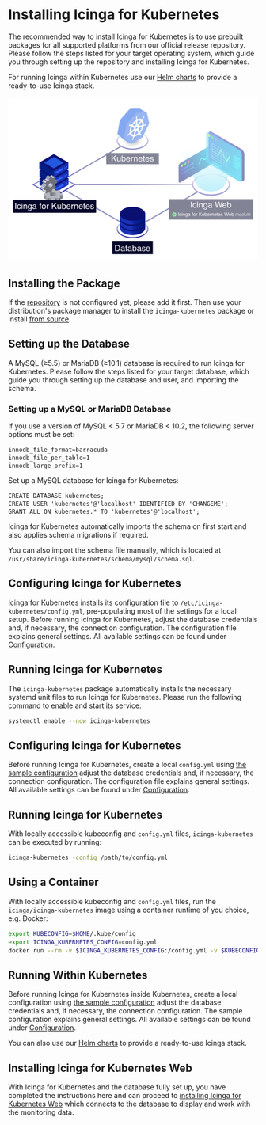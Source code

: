 <!-- {% if index %} -->
# Installing Icinga for Kubernetes

The recommended way to install Icinga for Kubernetes is to use prebuilt packages for
all supported platforms from our official release repository.
Please follow the steps listed for your target operating system,
which guide you through setting up the repository and installing Icinga for Kubernetes.

For running Icinga within Kubernetes use our
[Helm charts](https://github.com/Icinga/helm-charts/tree/main/charts/icinga-stack) to
provide a ready-to-use Icinga stack.

![Icinga for Kubernetes](res/icinga-kubernetes-installation.png)

<!-- {% else %} -->
<!-- {% if not icingaDocs %} -->

## Installing the Package

If the [repository](https://packages.icinga.com) is not configured yet, please add it first.
Then use your distribution's package manager to install the `icinga-kubernetes` package
or install [from source](02-Installation.md.d/From-Source.md).
<!-- {% endif %} -->

## Setting up the Database

A MySQL (≥5.5) or MariaDB (≥10.1) database is required to run Icinga for Kubernetes.
Please follow the steps listed for your target database,
which guide you through setting up the database and user, and importing the schema.

### Setting up a MySQL or MariaDB Database

If you use a version of MySQL < 5.7 or MariaDB < 10.2, the following server options must be set:

```
innodb_file_format=barracuda
innodb_file_per_table=1
innodb_large_prefix=1
```

Set up a MySQL database for Icinga for Kubernetes:

```
CREATE DATABASE kubernetes;
CREATE USER 'kubernetes'@'localhost' IDENTIFIED BY 'CHANGEME';
GRANT ALL ON kubernetes.* TO 'kubernetes'@'localhost';
```

Icinga for Kubernetes automatically imports the schema on first start and also applies schema migrations if required.
<!-- {% if not from_source %} -->
You can also import the schema file manually, which is located at
`/usr/share/icinga-kubernetes/schema/mysql/schema.sql`.
<!-- {% endif %} -->

<!-- {% if not from_source %} -->
## Configuring Icinga for Kubernetes

Icinga for Kubernetes installs its configuration file to `/etc/icinga-kubernetes/config.yml`,
pre-populating most of the settings for a local setup. Before running Icinga for Kubernetes,
adjust the database credentials and, if necessary, the connection configuration.
The configuration file explains general settings.
All available settings can be found under [Configuration](03-Configuration.md).

## Running Icinga for Kubernetes

The `icinga-kubernetes` package automatically installs the necessary systemd unit files to run Icinga for Kubernetes.
Please run the following command to enable and start its service:

```bash
systemctl enable --now icinga-kubernetes
```
<!-- {% else %} -->
## Configuring Icinga for Kubernetes

Before running Icinga for Kubernetes, create a local `config.yml` using [the sample configuration](../config.example.yml)
adjust the database credentials and, if necessary, the connection configuration.
The configuration file explains general settings.
All available settings can be found under [Configuration](03-Configuration.md).

## Running Icinga for Kubernetes

With locally accessible kubeconfig and `config.yml` files, `icinga-kubernetes` can be executed by running:

```bash
icinga-kubernetes -config /path/to/config.yml
```

## Using a Container

With locally accessible kubeconfig and `config.yml` files,
run the `icinga/icinga-kubernetes` image using a container runtime of you choice, e.g. Docker:

```bash
export KUBECONFIG=$HOME/.kube/config
export ICINGA_KUBERNETES_CONFIG=config.yml
docker run --rm -v $ICINGA_KUBERNETES_CONFIG:/config.yml -v $KUBECONFIG:/.kube/config icinga/icinga-kubernetes:edge
```

## Running Within Kubernetes

Before running Icinga for Kubernetes inside Kubernetes,
create a local configuration using [the sample configuration](../icinga-kubernetes.example.yml)
adjust the database credentials and, if necessary, the connection configuration.
The sample configuration explains general settings.
All available settings can be found under [Configuration](03-Configuration.md).

You can also use our [Helm charts](https://github.com/Icinga/helm-charts/tree/main/charts/icinga-stack) to
provide a ready-to-use Icinga stack.
<!-- {% endif %} -->

## Installing Icinga for Kubernetes Web

With Icinga for Kubernetes and the database fully set up, you have completed the instructions here and can proceed to
[installing Icinga for Kubernetes Web](https://icinga.com/docs/icinga-kubernetes-web/latest/doc/02-Installation/)
which connects to the database to display and work with the monitoring data.
<!-- {% endif %} --><!-- {# end else if index #} -->
